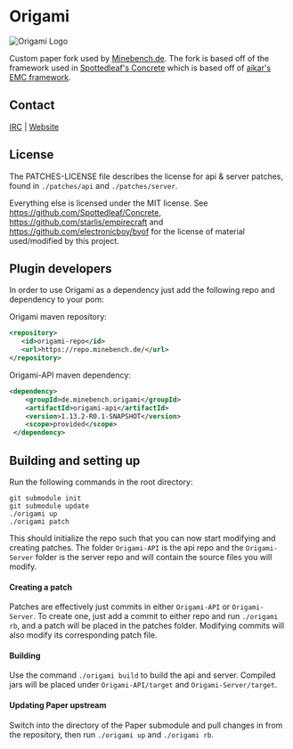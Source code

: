 Origami
==

![Origami Logo](logo.png)

Custom paper fork used by [Minebench.de](https://minebench.de). The fork is based off of
 the framework used in [Spottedleaf's Concrete](https://github.com/Spottedleaf/Concrete)
  which is based off of [aikar's EMC framework](https://github.com/starlis/empirecraft).

## Contact
[IRC](http://moep.tv/chat) | [Website](https://minebench.de/)

## License
The PATCHES-LICENSE file describes the license for api & server patches, 
found in `./patches/api` and `./patches/server`.

Everything else is licensed under the MIT license. 
See https://github.com/Spottedleaf/Concrete, https://github.com/starlis/empirecraft
and https://github.com/electronicboy/byof for the license of material used/modified by this project.

## Plugin developers
In order to use Origami as a dependency just add the following repo and dependency to your pom:

Origami maven repository:
 ```xml 
<repository>
    <id>origami-repo</id>
    <url>https://repo.minebench.de/</url>
</repository>
```
Origami-API maven dependency:
```xml
<dependency>
    <groupId>de.minebench.origami</groupId>
    <artifactId>origami-api</artifactId>
    <version>1.13.2-R0.1-SNAPSHOT</version>
    <scope>provided</scope>
 </dependency>
 ```

## Building and setting up
Run the following commands in the root directory:

```
git submodule init
git submodule update
./origami up
./origami patch
```

This should initialize the repo such that you can now start modifying and creating 
patches. The folder `Origami-API` is the api repo and the `Origami-Server` folder
is the server repo and will contain the source files you will modify.

#### Creating a patch
Patches are effectively just commits in either `Origami-API` or `Origami-Server`. 
To create one, just add a commit to either repo and run `./origami rb`, and a 
patch will be placed in the patches folder. Modifying commits will also modify its 
corresponding patch file.


#### Building

Use the command `./origami build` to build the api and server. Compiled jars
will be placed under `Origami-API/target` and `Origami-Server/target`.

#### Updating Paper upstream

Switch into the directory of the Paper submodule and pull changes in from the 
repository, then run `./origami up` and `./origami rb`.